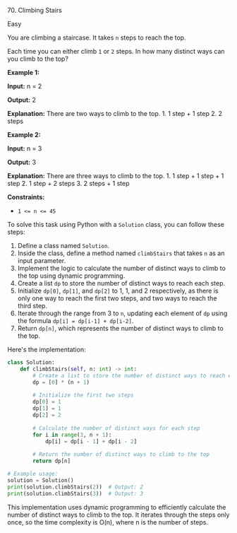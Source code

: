 70\. Climbing Stairs

Easy

You are climbing a staircase. It takes `n` steps to reach the top.

Each time you can either climb `1` or `2` steps. In how many distinct ways can you climb to the top?

**Example 1:**

**Input:** n = 2

**Output:** 2

**Explanation:** There are two ways to climb to the top. 1. 1 step + 1 step 2. 2 steps 

**Example 2:**

**Input:** n = 3

**Output:** 3

**Explanation:** There are three ways to climb to the top. 1. 1 step + 1 step + 1 step 2. 1 step + 2 steps 3. 2 steps + 1 step 

**Constraints:**

*   `1 <= n <= 45`

To solve this task using Python with a `Solution` class, you can follow these steps:

1. Define a class named `Solution`.
2. Inside the class, define a method named `climbStairs` that takes `n` as an input parameter.
3. Implement the logic to calculate the number of distinct ways to climb to the top using dynamic programming.
4. Create a list `dp` to store the number of distinct ways to reach each step.
5. Initialize `dp[0]`, `dp[1]`, and `dp[2]` to 1, 1, and 2 respectively, as there is only one way to reach the first two steps, and two ways to reach the third step.
6. Iterate through the range from 3 to `n`, updating each element of `dp` using the formula `dp[i] = dp[i-1] + dp[i-2]`.
7. Return `dp[n]`, which represents the number of distinct ways to climb to the top.

Here's the implementation:

```python
class Solution:
    def climbStairs(self, n: int) -> int:
        # Create a list to store the number of distinct ways to reach each step
        dp = [0] * (n + 1)
        
        # Initialize the first two steps
        dp[0] = 1
        dp[1] = 1
        dp[2] = 2
        
        # Calculate the number of distinct ways for each step
        for i in range(3, n + 1):
            dp[i] = dp[i - 1] + dp[i - 2]
        
        # Return the number of distinct ways to climb to the top
        return dp[n]

# Example usage:
solution = Solution()
print(solution.climbStairs(2))  # Output: 2
print(solution.climbStairs(3))  # Output: 3
```

This implementation uses dynamic programming to efficiently calculate the number of distinct ways to climb to the top. It iterates through the steps only once, so the time complexity is O(n), where n is the number of steps.